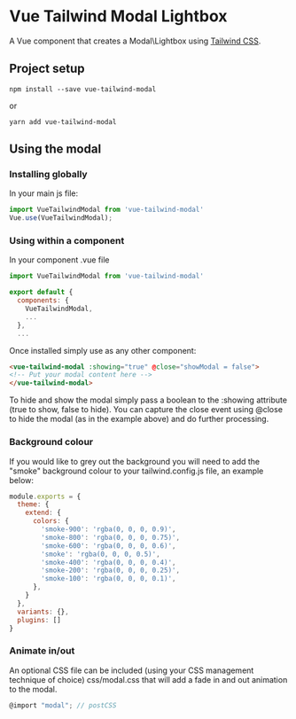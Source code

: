 # Vue Tailwind Modal Lightbox

A Vue component that creates a Modal\Lightbox using [Tailwind CSS](https://tailwindcss.com).

## Project setup

```
npm install --save vue-tailwind-modal
```

or

```
yarn add vue-tailwind-modal
```

## Using the modal

### Installing globally

In your main js file:

``` js
import VueTailwindModal from 'vue-tailwind-modal'
Vue.use(VueTailwindModal);
```

### Using within a component

In your component .vue file

``` js
import VueTailwindModal from 'vue-tailwind-modal'

export default {
  components: {
	VueTailwindModal,
	...
  },
  ...
```

Once installed simply use as any other component:

``` html
<vue-tailwind-modal :showing="true" @close="showModal = false">
<!-- Put your modal content here -->
</vue-tailwind-modal>
```

To hide and show the modal simply pass a boolean to the :showing attribute (true to show, false to hide). 
You can capture the close event using @close to hide the modal (as in the example above) and do further processing.

### Background colour

If you would like to grey out the background you will need to add the "smoke" background colour to your tailwind.config.js file, an example below:

```js
module.exports = {
  theme: {
    extend: {
      colors: {
        'smoke-900': 'rgba(0, 0, 0, 0.9)',
        'smoke-800': 'rgba(0, 0, 0, 0.75)',
        'smoke-600': 'rgba(0, 0, 0, 0.6)',
        'smoke': 'rgba(0, 0, 0, 0.5)',
        'smoke-400': 'rgba(0, 0, 0, 0.4)',
        'smoke-200': 'rgba(0, 0, 0, 0.25)',
        'smoke-100': 'rgba(0, 0, 0, 0.1)',
      },
    }
  },
  variants: {},
  plugins: []
}
```

### Animate in/out
An optional CSS file can be included (using your CSS management technique of choice) css/modal.css that will add a fade in and out animation to the modal.

``` js
@import "modal"; // postCSS
```
